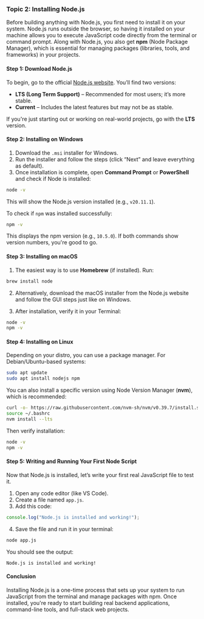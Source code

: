 ### Topic 2: Installing Node.js

Before building anything with Node.js, you first need to install it on your system. Node.js runs outside the browser, so having it installed on your machine allows you to execute JavaScript code directly from the terminal or command prompt. Along with Node.js, you also get **npm** (Node Package Manager), which is essential for managing packages (libraries, tools, and frameworks) in your projects.

#### Step 1: Download Node.js

To begin, go to the official [Node.js website](https://nodejs.org). You’ll find two versions:

* **LTS (Long Term Support)** – Recommended for most users; it’s more stable.
* **Current** – Includes the latest features but may not be as stable.

If you're just starting out or working on real-world projects, go with the **LTS** version.

#### Step 2: Installing on Windows

1. Download the `.msi` installer for Windows.
2. Run the installer and follow the steps (click “Next” and leave everything as default).
3. Once installation is complete, open **Command Prompt** or **PowerShell** and check if Node is installed:

```bash
node -v
```

This will show the Node.js version installed (e.g., `v20.11.1`).

To check if `npm` was installed successfully:

```bash
npm -v
```

This displays the npm version (e.g., `10.5.0`). If both commands show version numbers, you're good to go.

#### Step 3: Installing on macOS

1. The easiest way is to use **Homebrew** (if installed). Run:

```bash
brew install node
```

2. Alternatively, download the macOS installer from the Node.js website and follow the GUI steps just like on Windows.

3. After installation, verify it in your Terminal:

```bash
node -v
npm -v
```

#### Step 4: Installing on Linux

Depending on your distro, you can use a package manager. For Debian/Ubuntu-based systems:

```bash
sudo apt update
sudo apt install nodejs npm
```

You can also install a specific version using Node Version Manager (**nvm**), which is recommended:

```bash
curl -o- https://raw.githubusercontent.com/nvm-sh/nvm/v0.39.7/install.sh | bash
source ~/.bashrc
nvm install --lts
```

Then verify installation:

```bash
node -v
npm -v
```

#### Step 5: Writing and Running Your First Node Script

Now that Node.js is installed, let’s write your first real JavaScript file to test it.

1. Open any code editor (like VS Code).
2. Create a file named `app.js`.
3. Add this code:

```js
console.log("Node.js is installed and working!");
```

4. Save the file and run it in your terminal:

```bash
node app.js
```

You should see the output:

```
Node.js is installed and working!
```

#### Conclusion

Installing Node.js is a one-time process that sets up your system to run JavaScript from the terminal and manage packages with npm. Once installed, you're ready to start building real backend applications, command-line tools, and full-stack web projects.
